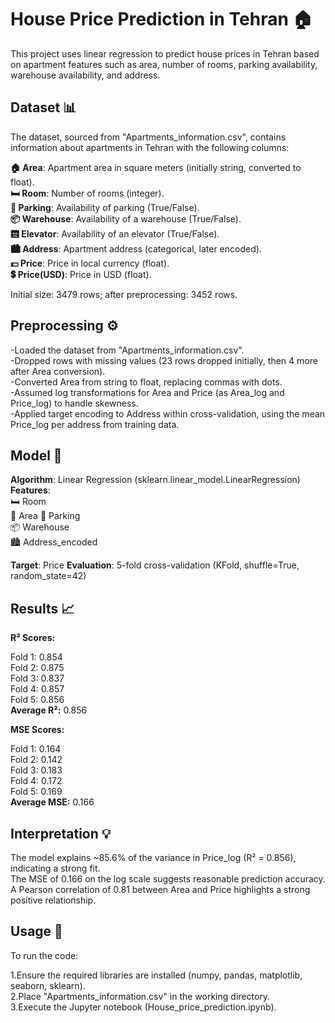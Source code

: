 # House Price Prediction in Tehran 🏠
This project uses linear regression to predict house prices in Tehran based on apartment features such as area, number of rooms, parking availability, warehouse availability, and address.
## Dataset 📊
The dataset, sourced from "Apartments_information.csv", contains information about apartments in Tehran with the following columns:  

**🏠 Area**: Apartment area in square meters (initially string, converted to float).  
**🛏️ Room**: Number of rooms (integer).  
**🚗 Parking**: Availability of parking (True/False).  
**📦 Warehouse**: Availability of a warehouse (True/False).  
**🛗 Elevator**: Availability of an elevator (True/False).  
**🏙️ Address**: Apartment address (categorical, later encoded).  
**💵 Price**: Price in local currency (float).  
**💲 Price(USD)**: Price in USD (float).

Initial size: 3479 rows; after preprocessing: 3452 rows.
## Preprocessing ⚙️

-Loaded the dataset from "Apartments_information.csv".  
-Dropped rows with missing values (23 rows dropped initially, then 4 more after Area conversion).  
-Converted Area from string to float, replacing commas with dots.  
-Assumed log transformations for Area and Price (as Area_log and Price_log) to handle skewness.  
-Applied target encoding to Address within cross-validation, using the mean Price_log per address from training data.

## Model 🧠

**Algorithm**: Linear Regression (sklearn.linear_model.LinearRegression)  
**Features**:  
🛏️ Room  
📏 Area
🚗 Parking  
📦 Warehouse  
🏙️ Address_encoded


**Target**: Price 
**Evaluation**: 5-fold cross-validation (KFold, shuffle=True, random_state=42)

## Results 📈

**R² Scores:**  

Fold 1: 0.854  
Fold 2: 0.875  
Fold 3: 0.837  
Fold 4: 0.857  
Fold 5: 0.856  
**Average R²:** 0.856


**MSE Scores:**  

Fold 1: 0.164  
Fold 2: 0.142  
Fold 3: 0.183  
Fold 4: 0.172  
Fold 5: 0.169  
**Average MSE:** 0.166



## Interpretation 💡

The model explains ~85.6% of the variance in Price_log (R² = 0.856), indicating a strong fit.  
The MSE of 0.166 on the log scale suggests reasonable prediction accuracy.  
A Pearson correlation of 0.81 between Area and Price highlights a strong positive relationship.

## Usage 🚀
To run the code:  

1.Ensure the required libraries are installed (numpy, pandas, matplotlib, seaborn, sklearn).  
2.Place "Apartments_information.csv" in the working directory.  
3.Execute the Jupyter notebook (House_price_prediction.ipynb).
